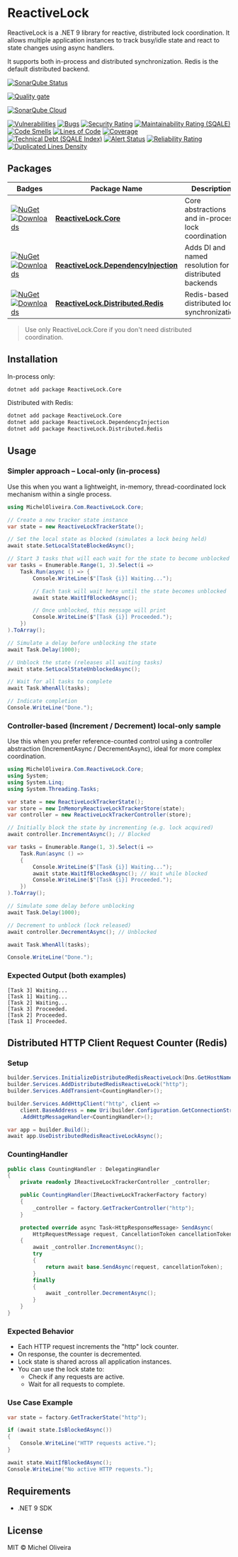 # ReactiveLock

ReactiveLock is a .NET 9 library for reactive, distributed lock coordination. It allows multiple application instances to track busy/idle state and react to state changes using async handlers.

It supports both in-process and distributed synchronization. Redis is the default distributed backend.

[![SonarQube Status](https://img.shields.io/github/actions/workflow/status/micheloliveira-com/ReactiveLock/sonarqube.yml?branch=main)](https://github.com/micheloliveira-com/ReactiveLock/actions/workflows/sonarqube.yml)

[![Quality gate](https://sonarcloud.io/api/project_badges/quality_gate?project=micheloliveira-com_ReactiveLock)](https://sonarcloud.io/summary/new_code?id=micheloliveira-com_ReactiveLock)

[![SonarQube Cloud](https://sonarcloud.io/images/project_badges/sonarcloud-dark.svg)](https://sonarcloud.io/summary/new_code?id=micheloliveira-com_ReactiveLock)

[![Vulnerabilities](https://sonarcloud.io/api/project_badges/measure?project=micheloliveira-com_ReactiveLock&metric=vulnerabilities)](https://sonarcloud.io/dashboard?id=micheloliveira-com_ReactiveLock)
[![Bugs](https://sonarcloud.io/api/project_badges/measure?project=micheloliveira-com_ReactiveLock&metric=bugs)](https://sonarcloud.io/dashboard?id=micheloliveira-com_ReactiveLock)
[![Security Rating](https://sonarcloud.io/api/project_badges/measure?project=micheloliveira-com_ReactiveLock&metric=security_rating)](https://sonarcloud.io/dashboard?id=micheloliveira-com_ReactiveLock)
[![Maintainability Rating (SQALE)](https://sonarcloud.io/api/project_badges/measure?project=micheloliveira-com_ReactiveLock&metric=sqale_rating)](https://sonarcloud.io/dashboard?id=micheloliveira-com_ReactiveLock)
[![Code Smells](https://sonarcloud.io/api/project_badges/measure?project=micheloliveira-com_ReactiveLock&metric=code_smells)](https://sonarcloud.io/dashboard?id=micheloliveira-com_ReactiveLock)
[![Lines of Code](https://sonarcloud.io/api/project_badges/measure?project=micheloliveira-com_ReactiveLock&metric=ncloc)](https://sonarcloud.io/dashboard?id=micheloliveira-com_ReactiveLock)
[![Coverage](https://sonarcloud.io/api/project_badges/measure?project=micheloliveira-com_ReactiveLock&metric=coverage)](https://sonarcloud.io/dashboard?id=micheloliveira-com_ReactiveLock)
[![Technical Debt (SQALE Index)](https://sonarcloud.io/api/project_badges/measure?project=micheloliveira-com_ReactiveLock&metric=sqale_index)](https://sonarcloud.io/dashboard?id=micheloliveira-com_ReactiveLock)
[![Alert Status](https://sonarcloud.io/api/project_badges/measure?project=micheloliveira-com_ReactiveLock&metric=alert_status)](https://sonarcloud.io/dashboard?id=micheloliveira-com_ReactiveLock)
[![Reliability Rating](https://sonarcloud.io/api/project_badges/measure?project=micheloliveira-com_ReactiveLock&metric=reliability_rating)](https://sonarcloud.io/dashboard?id=micheloliveira-com_ReactiveLock)
[![Duplicated Lines Density](https://sonarcloud.io/api/project_badges/measure?project=micheloliveira-com_ReactiveLock&metric=duplicated_lines_density)](https://sonarcloud.io/dashboard?id=micheloliveira-com_ReactiveLock)

## Packages

| Badges                                                                                                        | Package Name                                    | Description                                               |
|---------------------------------------------------------------------------------------------------------------|------------------------------------------------|-----------------------------------------------------------|
| [![NuGet](https://img.shields.io/nuget/v/ReactiveLock.Core?style=flat)](https://www.nuget.org/packages/ReactiveLock.Core) [![Downloads](https://img.shields.io/nuget/dt/ReactiveLock.Core)](https://www.nuget.org/packages/ReactiveLock.Core) | **[ReactiveLock.Core](https://www.nuget.org/packages/ReactiveLock.Core)**                | Core abstractions and in-process lock coordination        |
| [![NuGet](https://img.shields.io/nuget/v/ReactiveLock.DependencyInjection?style=flat)](https://www.nuget.org/packages/ReactiveLock.DependencyInjection) [![Downloads](https://img.shields.io/nuget/dt/ReactiveLock.DependencyInjection?style=flat)](https://www.nuget.org/packages/ReactiveLock.DependencyInjection) | **[ReactiveLock.DependencyInjection](https://www.nuget.org/packages/ReactiveLock.DependencyInjection)** | Adds DI and named resolution for distributed backends     |
| [![NuGet](https://img.shields.io/nuget/v/ReactiveLock.Distributed.Redis?style=flat)](https://www.nuget.org/packages/ReactiveLock.Distributed.Redis) [![Downloads](https://img.shields.io/nuget/dt/ReactiveLock.Distributed.Redis?style=flat)](https://www.nuget.org/packages/ReactiveLock.Distributed.Redis) | **[ReactiveLock.Distributed.Redis](https://www.nuget.org/packages/ReactiveLock.Distributed.Redis)**     | Redis-based distributed lock synchronization              |

> Use only ReactiveLock.Core if you don't need distributed coordination.

## Installation

In-process only:

```bash
dotnet add package ReactiveLock.Core
```

Distributed with Redis:

```bash
dotnet add package ReactiveLock.Core
dotnet add package ReactiveLock.DependencyInjection
dotnet add package ReactiveLock.Distributed.Redis
```

## Usage

### Simpler approach – Local-only (in-process)
Use this when you want a lightweight, in-memory, thread-coordinated lock mechanism within a single process.
```csharp
using MichelOliveira.Com.ReactiveLock.Core;

// Create a new tracker state instance
var state = new ReactiveLockTrackerState();

// Set the local state as blocked (simulates a lock being held)
await state.SetLocalStateBlockedAsync();

// Start 3 tasks that will each wait for the state to become unblocked
var tasks = Enumerable.Range(1, 3).Select(i =>
    Task.Run(async () => {
        Console.WriteLine($"[Task {i}] Waiting...");

        // Each task will wait here until the state becomes unblocked
        await state.WaitIfBlockedAsync();

        // Once unblocked, this message will print
        Console.WriteLine($"[Task {i}] Proceeded.");
    })
).ToArray();

// Simulate a delay before unblocking the state
await Task.Delay(1000);

// Unblock the state (releases all waiting tasks)
await state.SetLocalStateUnblockedAsync();

// Wait for all tasks to complete
await Task.WhenAll(tasks);

// Indicate completion
Console.WriteLine("Done.");

```

### Controller-based (Increment / Decrement) local-only sample
Use this when you prefer reference-counted control using a controller abstraction (IncrementAsync / DecrementAsync), ideal for more complex coordination.
```csharp
using MichelOliveira.Com.ReactiveLock.Core;
using System;
using System.Linq;
using System.Threading.Tasks;

var state = new ReactiveLockTrackerState();
var store = new InMemoryReactiveLockTrackerStore(state);
var controller = new ReactiveLockTrackerController(store);

// Initially block the state by incrementing (e.g. lock acquired)
await controller.IncrementAsync(); // Blocked

var tasks = Enumerable.Range(1, 3).Select(i =>
    Task.Run(async () =>
    {
        Console.WriteLine($"[Task {i}] Waiting...");
        await state.WaitIfBlockedAsync(); // Wait while blocked
        Console.WriteLine($"[Task {i}] Proceeded.");
    })
).ToArray();

// Simulate some delay before unblocking
await Task.Delay(1000);

// Decrement to unblock (lock released)
await controller.DecrementAsync(); // Unblocked

await Task.WhenAll(tasks);

Console.WriteLine("Done.");
```

### Expected Output (both examples)
```
[Task 3] Waiting...
[Task 1] Waiting...
[Task 2] Waiting...
[Task 3] Proceeded.
[Task 2] Proceeded.
[Task 1] Proceeded.
```

## Distributed HTTP Client Request Counter (Redis)

### Setup

```csharp
builder.Services.InitializeDistributedRedisReactiveLock(Dns.GetHostName());
builder.Services.AddDistributedRedisReactiveLock("http");
builder.Services.AddTransient<CountingHandler>();

builder.Services.AddHttpClient("http", client =>
    client.BaseAddress = new Uri(builder.Configuration.GetConnectionString("http")!))
    .AddHttpMessageHandler<CountingHandler>();

var app = builder.Build();
await app.UseDistributedRedisReactiveLockAsync();
```

### CountingHandler

```csharp
public class CountingHandler : DelegatingHandler
{
    private readonly IReactiveLockTrackerController _controller;

    public CountingHandler(IReactiveLockTrackerFactory factory)
    {
        _controller = factory.GetTrackerController("http");
    }

    protected override async Task<HttpResponseMessage> SendAsync(
        HttpRequestMessage request, CancellationToken cancellationToken)
    {
        await _controller.IncrementAsync();
        try
        {
            return await base.SendAsync(request, cancellationToken);
        }
        finally
        {
            await _controller.DecrementAsync();
        }
    }
}
```

### Expected Behavior

- Each HTTP request increments the "http" lock counter.
- On response, the counter is decremented.
- Lock state is shared across all application instances.
- You can use the lock state to:
  - Check if any requests are active.
  - Wait for all requests to complete.

### Use Case Example

```csharp
var state = factory.GetTrackerState("http");

if (await state.IsBlockedAsync())
{
    Console.WriteLine("HTTP requests active.");
}

await state.WaitIfBlockedAsync();
Console.WriteLine("No active HTTP requests.");
```

## Requirements

- .NET 9 SDK

## License

MIT © Michel Oliveira
